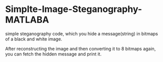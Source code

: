 # Simplte-Image-Steganography-MATLABA 

simple steganography code, which you hide a message(string) in bitmaps of a black and white image.

After reconstructing the image and then converting it to 8 bitmaps again, you can fetch the hidden message and print it.
